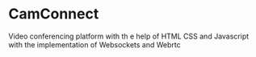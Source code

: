 # CamConnect
Video conferencing platform with th e help of HTML CSS and Javascript with the implementation of Websockets and Webrtc
